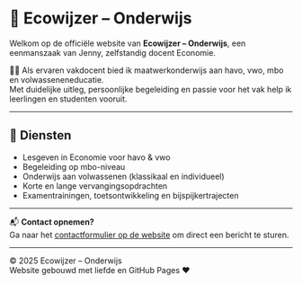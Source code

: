 # 🌱 Ecowijzer – Onderwijs

Welkom op de officiële website van **Ecowijzer – Onderwijs**, een eenmanszaak van Jenny, zelfstandig docent Economie.

👩‍🏫 Als ervaren vakdocent bied ik maatwerkonderwijs aan havo, vwo, mbo en volwasseneneducatie.  
Met duidelijke uitleg, persoonlijke begeleiding en passie voor het vak help ik leerlingen en studenten vooruit.

---

## 💼 Diensten

- Lesgeven in Economie voor havo & vwo  
- Begeleiding op mbo-niveau  
- Onderwijs aan volwassenen (klassikaal en individueel)  
- Korte en lange vervangingsopdrachten  
- Examentrainingen, toetsontwikkeling en bijspijkertrajecten  

---

📬 **Contact opnemen?**  
Ga naar het [contactformulier op de website](https://jouwgebruikersnaam.github.io/ecowijzer) om direct een bericht te sturen.

---

© 2025 Ecowijzer – Onderwijs  
Website gebouwd met liefde en GitHub Pages ❤️
